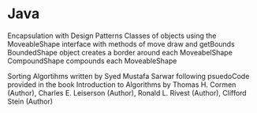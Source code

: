 # Java

Encapsulation with Design Patterns
  Classes of objects using the MoveableShape interface with methods of move draw and getBounds
    BoundedShape object creates a border around each MoveabelShape 
    CompoundShape compounds each MoveableShape
    
    
Sorting Algortihms 
  written by Syed Mustafa Sarwar following psuedoCode provided in the book Introduction to Algorithms by Thomas H. Cormen (Author), Charles E. Leiserson (Author), Ronald L. Rivest (Author), Clifford Stein (Author)

